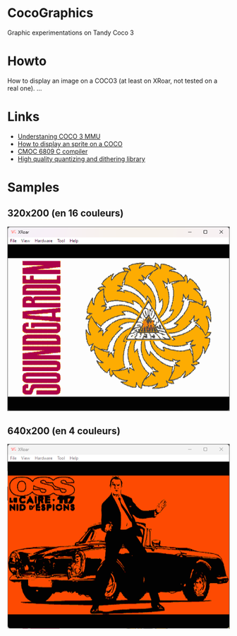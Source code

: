 # CocoGraphics
Graphic experimentations on Tandy Coco 3

# Howto
How to display an image on a COCO3 (at least on XRoar, not tested on a real one).
...

# Links
- [Understaning COCO 3 MMU](https://subethasoftware.com/2020/04/19/understanding-and-using-the-coco-3-mmu/)
- [How to display an sprite on a COCO](https://www.chibiakumas.com/6809/platform.php#LessonP9)
- [CMOC 6809 C compiler](http://perso.b2b2c.ca/~sarrazip/dev/cmoc.html)
- [High quality quantizing and dithering library](https://github.com/exoticorn/exoquant)

# Samples
## 320x200 (en 16 couleurs)
<img src="samples/xrbadm.png">

## 640x200 (en 4 couleurs)
<img src="samples/xross.png">
